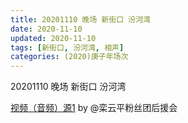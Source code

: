 ```yaml
---
title: 20201110 晚场 新街口 汾河湾 
date: 2020-11-10
updated: 2020-11-10
tags: [新街口, 汾河湾, 相声] 
categories: (2020)庚子年场次
---
```

20201110 晚场 新街口 汾河湾 



[视频（音频）源1](https://weibo.com/6574451359/JtkmRkMyN) by @栾云平粉丝团后援会

